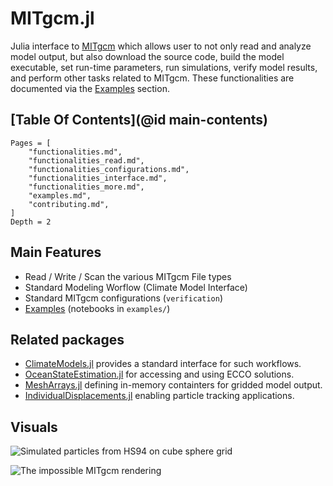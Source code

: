 # MITgcm.jl

Julia interface to [MITgcm](https://mitgcm.readthedocs.io/en/latest/?badge=latest) which allows user to not only read and analyze model output, but also download the source code, build the model executable, set run-time parameters, run simulations, verify model results, and perform other tasks related to MITgcm. These functionalities are documented via the [Examples](@ref) section.

## [Table Of Contents](@id main-contents)

```@contents
Pages = [
    "functionalities.md",
    "functionalities_read.md",
    "functionalities_configurations.md",
    "functionalities_interface.md",
    "functionalities_more.md",
    "examples.md",
    "contributing.md",
]
Depth = 2
```

## Main Features

- Read / Write / Scan the various MITgcm File types
- Standard Modeling Worflow (Climate Model Interface)
- Standard MITgcm configurations (`verification`)
- [Examples](@ref) (notebooks in `examples/`)

## Related packages 

- [ClimateModels.jl](https://gaelforget.github.io/ClimateModels.jl/stable/) provides a standard interface for such workflows. 
- [OceanStateEstimation.jl](https://JuliaOcean.github.io/OceanStateEstimation.jl/dev/) for accessing and using ECCO solutions. 
- [MeshArrays.jl](https://juliaclimate.github.io/MeshArrays.jl/dev/) defining in-memory containters for gridded model output.
- [IndividualDisplacements.jl](https://juliaclimate.github.io/IndividualDisplacements.jl/dev/) enabling particle tracking applications. 

## Visuals 

![Simulated particles from HS94 on cube sphere grid](https://user-images.githubusercontent.com/20276764/111042787-12377e00-840d-11eb-8ddb-64cc1cfd57fd.png)

![The impossible MITgcm rendering](https://user-images.githubusercontent.com/20276764/97648227-970b9780-1a2a-11eb-81c4-65ec2c87efc6.png)

